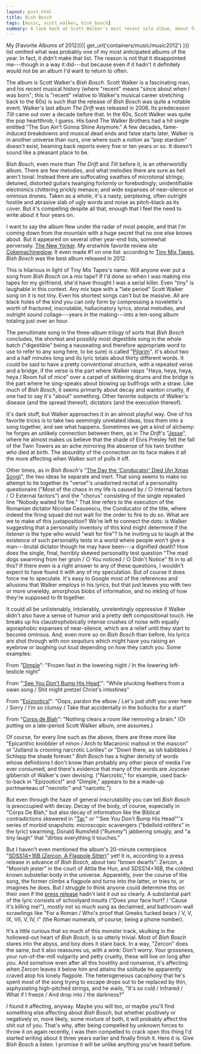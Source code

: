 ```yaml
---
layout: post.html
title: Bish Bosch
tags: [music, scott_walker, bish_bosch]
summary: A look back at Scott Walker's most recent solo album, about four years later.
---
```


My [Favorite Albums of 2012]({{ get_url('containers/music/music2012') }}) list omitted what was probably one of my most anticipated albums of the year.
In fact, it didn't make that list.
The reason is not that it disappointed me---though in a way it did---but because even if it hadn't
it definitely would not be an album I'd want to return to often.

The album is Scott Walker's *Bish Bosch*.
Scott Walker is a fascinating man,
and his recent musical history
(where "recent" means "since about when I was born";
this is "recent" relative to Walker's musical career stretching back to the 60s)
is such that the release of *Bish Bosch* was quite a notable event.
Walker's last album *The Drift* was released in 2006.
Its predecessor *Tilt* came out over a decade before that.
In the 60s, Scott Walker was quite the pop heartthrob, I guess.
His band The Walker Brothers had a hit single entitled "The Sun Ain't Gonna Shine Anymore."
A few decades, fame-induced breakdowns and musical dead ends and false starts later,
Walker is in another universe than ours,
one where such a notion as "pop stardom" doesn't exist,
beaming back reports every five or ten years or so.
It doesn't sound like a pleasant place to be.

*Bish Bosch*, even more than *The Drift* and *Tilt* before it,
is an otherworldly album.
There are few melodies, and what melodies there are sure as hell aren't tonal.
Instead there are suffocating swathes of microtonal strings;
detuned, distorted guitars twanging forlornly or forebodingly;
unidentifiable electronics chittering prickly menace;
and wide expanses of near-silence or ominous drones.
Taken as a whole,
it's a nasty, perplexing, often outright hostile and abrasive slab of ugly words and noise
as pitch-black as its cover.
But it's compelling despite all that,
enough that I feel the need to write about it four years on.

I want to say the album flew under the radar of most people,
and that I'm coming down from the mountain with a huge secret that no one else knows about.
But it appeared on several other year-end lists, somewhat perversely.
[The New Yorker](http://www.newyorker.com/online/blogs/sashafrerejones/2012/02/housekeeping-best-music-of-2012.html).
My erstwhile favorite review site [Cokemachineglow](http://cokemachineglow.com/category/top-50-albums-2012/).
It even made #1 on one list:
according to [Tiny Mix Tapes](http://www.tinymixtapes.com/features/2012-favorite-50-albums-of-2012?page=4),
*Bish Bosch* was the best album released in 2012.

This is hilarious in light of Tiny Mix Tapes's name.
Will anyone ever put a song from *Bish Bosch* on a mix tape?
If I'd done so when I was making mix tapes for my girlfriend,
she'd have thought I was a serial killer.
Even "tiny" is laughable in this context.
Any mix tape with a "late period" Scott Walker song on it is not tiny.
Even his shortest songs can't but be massive.
All are black holes
of the kind you can only form
by compressing a novelette's worth of fractured, inscrutable, hallucinatory lyrics,
atonal melodies,
and outright sound collage---years in the making---into
a ten-song album totaling just over an hour.

The penultimate song in the three-album trilogy of sorts that *Bish Bosch* concludes,
the shortest and possibly most digestible song in the whole batch
("digestible" being a nauseating and therefore appropriate word to use to refer to any song here,
to be sure)
is called "[Pilgrim](https://youtu.be/nldLZg5FAUY)".
It's about two and a half minutes long and its lyric totals about thirty different words.
It could be said to have a pretty conventional structure,
with a repeated verse and a bridge,
if the verse is the part where Walker rasps
"Heya, heya, heya, heya / Room full of mice"
over a carpet of skittering drums
and the bridge is the part where he sing-speaks about blowing up bullfrogs with a straw.
Like much of *Bish Bosch*,
it seems primarily about decay and wanton cruelty,
if one had to say it's "about" something.
Other favorite subjects of Walker's:
disease (and the spread thereof),
dictators (and the execution thereof).

It's dark stuff, but Walker approaches it in an almost playful way.
One of his favorite tricks is to take two seemingly unrelated ideas,
toss them into a song together,
and see what happens.
Sometimes we get a kind of alchemy:
he forges an unlikely connection between them,
as in *The Drift*'s "[Jesse](https://youtu.be/D-OleuUs5Eo)",
where he almost makes us believe that the shade of Elvis Presley felt the fall of the Twin Towers
as an ache mirroring the absense of his twin brother who died at birth.
The absurdity of the connection on its face
makes it all the more affecting when Walker sort of pulls it off.

Other times, as in *Bish Bosch*'s "[The Day the 'Conducator' Died (An Xmas Song)](https://www.youtube.com/watch?v=8YE2BeiQyt0)",
the two ideas lie separate and inert.
That song seems to make no attempt to tie together
its "verse"'s unadorned recital of a personality questionaire
("Most of the chaos in my life is caused by / ○ Internal factors / ○ External factors")
and the "chorus" consisting of the single repeated line "Nobody waited for fire."
That line refers to the execution of the Romanian dictator Nicolae Ceausescu,
the Conducator of the title,
where indeed the firing squad did not wait for the order to fire to do so.
What are we to make of this juxtaposition?
We're left to connect the dots:
is Walker suggesting that a personality inventory of this kind
might determine if the *listener* is the type who would "wait for fire"?
Is he inviting us to laugh at the existence of such personality tests
in a world where people won't give a man---brutal dictator though he may have been---a dignified death?
How does the single, final, horribly skewed personality test question
"The mad dogs swarming from her groin / ○ You noticed / ○ Didn't Notice"
fit in to all this?
If there even is a right answer to any of these questions,
I wouldn't expect to have found it with any of my speculation.
But of course it does force me to speculate.
It's easy to Google most of the references and allusions that Walker employs in his lyrics,
but that just leaves you with two or more unwieldy,
amorphous blobs of information,
and no inkling of how they're supposed to fit together.

It could all be unlistenably, intolerably, unrelentingly oppressive
if Walker didn't also have a sense of humor and a pretty deft compositional touch.
He breaks up his claustrophobically intense crushes of noise
with equally agoraphobic expanses of near-silence,
which are a relief until they start to become ominous.
And, even more so on *Bish Bosch* than before,
his lyrics are shot through with non sequiturs
which might have you raising an eyebrow
or laughing out loud depending on how they catch you.
Some examples:

From "[Dimple](https://www.youtube.com/watch?v=pDmUESc30Ys)": "Frozen fast in the lowering night /
In the lowering left-testicle night"

From "['See You Don't Bump His Head'](https://www.youtube.com/watch?v=_fqgl-SlxN0)": "While plucking feathers from a swan song /
Shit might pretzel Christ's intestines"

From "[Epizootics!](https://www.youtube.com/watch?v=2Ih7KzKLLWA)": "Oops, pardon the elbow / Let's just shift you over here /
Sorry / I'm so clumsy / Take that accidentally in the bollocks for a start"

From "[Corps de Blah](https://www.youtube.com/watch?v=pasFgQjKMww)": "Nothing clears a room like removing a brain."
(Or putting on a late-period Scott Walker album, one assumes.)

Of course, for every line such as the above, there are three more like
"Epicanthic knobbler of ninon / Arch to Macaronic mahout in the mascon"
or "Jutland is crooning narcrotic Lorilies"
or "Down there, as ish kabibbles / Schlepp the shade forever."
*Bish Bosch* has a higher density of words whose definitions I don't know
than probably any other piece of media I've ever consumed,
and there's evidence that many of the words are Joycean gibberish of Walker's own devising.
("Narcrotic," for example, used back-to-back in "Epizootics!" and "Dimple,"
appears to be a made-up portmanteau of "necrotic" and "narcotic.")

But even through the haze of general inscrutability
you can tell *Bish Bosch* is preoccupied with decay.
Decay of the body, of course, especially in "Corps De Blah,"
but also decay of information
like the Biblical contradictions skewered in "[Tar](https://www.youtube.com/watch?v=RtyadMfQclI),"
or "'See You Don't Bump His Head'"'s series of morbid snapshots:
microscopic scavengers ("bdelloid rotifers" in the lyric) swarming,
Donald Rumsfeld ("Rummy") jabbering smugly,
and "a tiny laugh" that "dirties everything it touches."

But I haven't even mentioned the album's 20-minute centerpiece
"[SDSS14+16B (Zercon, A Flagpole Sitter)](https://www.youtube.com/watch?v=XGGqnFF0rCA)" yet!
It is, according to a press release in advance of *Bish Bosch*,
about two "brown dwarfs":
Zercon, a "Moorish jester" in the court of Attila the Hun,
and SDSS14+16B, the coldest known substellar body in the universe.
Apparently, over the course of the song, the former climbs a flagpole and turns into the latter,
or tries to, or imagines he does.
But I struggle to think anyone could determine this on their own
if the [press release](http://www.bishbosch.com/biog/) hadn't laid it out so clearly.
A substantial part of the lyric consists of schoolyard insults ("Does your face hurt? / 'Cause it's killing me!"),
mostly not so much sung as declaimed,
and bathroom-wall scrawlings like "For a Roman / Who's proof that Greeks fucked bears / V, V, IX, VII, V, IV, I"
(the Roman numerals, of course, being a phone number).

It's a little curious that so much of this monster track,
skulking in the hollowed-out heart of *Bish Bosch*,
is so utterly trivial.
Most of *Bish Bosch* stares into the abyss,
and boy does it stare back.
In a way, "Zercon" does the same,
but it also reassures us, with a wink:
Don't worry.
Your grossness,
your run-of-the-mill vulgarity and petty cruelty,
these will live on long after you.
And somehow even after all this hostility and nonsense,
it's affecting when Zercon leaves it below him
and attains the solitude he apparently craved atop his lonely flagpole.
The heterogeneous cacophony that he's spent most of the song trying to escape
drops out to be replaced by thin, asphyxiating high-pitched strings,
and he wails, "It's so cold / Infrared / What if I freeze / And drop into / the darkness?"

*I* found it affecting, anyway. Maybe you will too,
or maybe you'll find something else affecting about *Bish Bosch*,
but whether positively or negatively or, more likely, some mixture of both,
it will probably affect the shit out of you.
That's why, after being compelled by unknown forces to throw it on again recently,
I was then compelled to crack open this thing I'd started writing about it three years earlier
and finally finish it.
Here it is.
Give *Bish Bosch* a listen.
I promise it will be unlike anything you've heard before.
